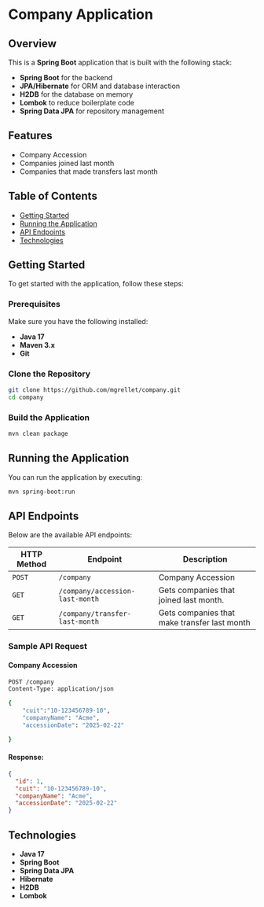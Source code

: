 
# Company Application

## Overview
This is a **Spring Boot** application that is built with the following stack:

- **Spring Boot** for the backend
- **JPA/Hibernate** for ORM and database interaction
- **H2DB** for the database on memory
- **Lombok** to reduce boilerplate code
- **Spring Data JPA** for repository management

## Features
- Company Accession
- Companies joined last month
- Companies that made transfers last month


## Table of Contents
- [Getting Started](#getting-started)
- [Running the Application](#running-the-application)
- [API Endpoints](#api-endpoints)
- [Technologies](#technologies)

## Getting Started

To get started with the application, follow these steps:

### Prerequisites
Make sure you have the following installed:
- **Java 17**
- **Maven 3.x**
- **Git**

### Clone the Repository

```bash
git clone https://github.com/mgrellet/company.git
cd company
```

### Build the Application

```bash
mvn clean package
```

## Running the Application

You can run the application by executing:

```bash
mvn spring-boot:run 
```

## API Endpoints

Below are the available API endpoints:

| HTTP Method | Endpoint                        | Description                                  |
|-------------|---------------------------------|----------------------------------------------|
| `POST`      | `/company`                      | Company Accession                            |
| `GET`       | `/company/accession-last-month` | Gets companies that joined last month.       |
| `GET`       | `/company/transfer-last-month`  | Gets companies that make transfer last month |

### Sample API Request

#### Company Accession
```bash
POST /company
Content-Type: application/json

{
    "cuit":"10-123456789-10",
    "companyName": "Acme",
    "accessionDate": "2025-02-22"

}
```

#### Response:
```json
{
  "id": 1,
  "cuit": "10-123456789-10",
  "companyName": "Acme",
  "accessionDate": "2025-02-22"
}
```

## Technologies
- **Java 17**
- **Spring Boot**
- **Spring Data JPA**
- **Hibernate**
- **H2DB**
- **Lombok**


